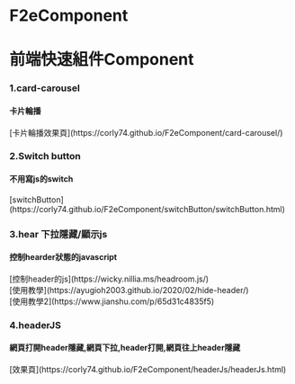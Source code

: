 # F2eComponent

<h1>前端快速組件Component</h1>

<h3>1.card-carousel</h3>
<h4>卡片輪播</h4>
[卡片輪播效果頁](https://corly74.github.io/F2eComponent/card-carousel/)



<h3>2.Switch button</h3>
<h4>不用寫js的switch</h4>
[switchButton](https://corly74.github.io/F2eComponent/switchButton/switchButton.html)


<h3>3.hear 下拉隱藏/顯示js </h3>
<h4>控制hearder狀態的javascript</h4>
[控制header的js](https://wicky.nillia.ms/headroom.js/)<br>
[使用教學](https://ayugioh2003.github.io/2020/02/hide-header/)<br>
[使用教學2](https://www.jianshu.com/p/65d31c4835f5)<br>

<h3>4.headerJS</h3>
<h4>網頁打開header隱藏,網頁下拉,header打開,網頁往上header隱藏</h4>
[效果頁](https://corly74.github.io/F2eComponent/headerJs/headerJs.html)<br>

